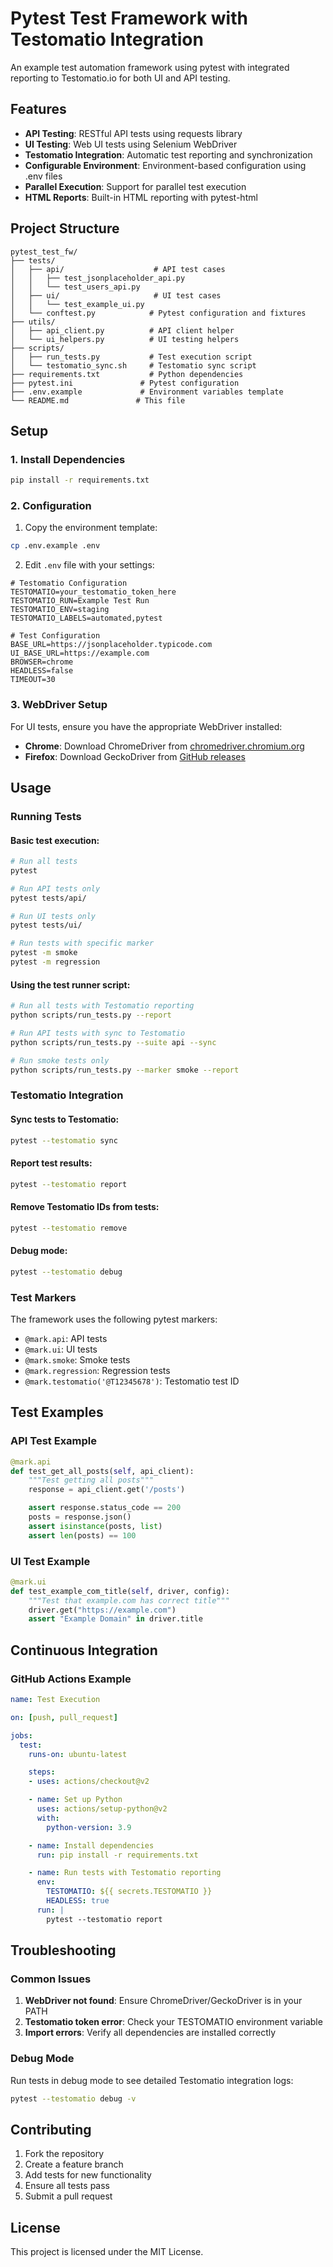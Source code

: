 # Pytest Test Framework with Testomatio Integration

An example test automation framework using pytest with integrated reporting to Testomatio.io for both UI and API testing.

## Features

- **API Testing**: RESTful API tests using requests library
- **UI Testing**: Web UI tests using Selenium WebDriver
- **Testomatio Integration**: Automatic test reporting and synchronization
- **Configurable Environment**: Environment-based configuration using .env files
- **Parallel Execution**: Support for parallel test execution
- **HTML Reports**: Built-in HTML reporting with pytest-html

## Project Structure

```
pytest_test_fw/
├── tests/
│   ├── api/                    # API test cases
│   │   ├── test_jsonplaceholder_api.py
│   │   └── test_users_api.py
│   ├── ui/                     # UI test cases
│   │   └── test_example_ui.py
│   └── conftest.py            # Pytest configuration and fixtures
├── utils/
│   ├── api_client.py          # API client helper
│   └── ui_helpers.py          # UI testing helpers
├── scripts/
│   ├── run_tests.py           # Test execution script
│   └── testomatio_sync.sh     # Testomatio sync script
├── requirements.txt           # Python dependencies
├── pytest.ini               # Pytest configuration
├── .env.example             # Environment variables template
└── README.md               # This file
```

## Setup

### 1. Install Dependencies

```bash
pip install -r requirements.txt
```

### 2. Configuration

1. Copy the environment template:
```bash
cp .env.example .env
```

2. Edit `.env` file with your settings:
```env
# Testomatio Configuration
TESTOMATIO=your_testomatio_token_here
TESTOMATIO_RUN=Example Test Run
TESTOMATIO_ENV=staging
TESTOMATIO_LABELS=automated,pytest

# Test Configuration
BASE_URL=https://jsonplaceholder.typicode.com
UI_BASE_URL=https://example.com
BROWSER=chrome
HEADLESS=false
TIMEOUT=30
```

### 3. WebDriver Setup

For UI tests, ensure you have the appropriate WebDriver installed:

- **Chrome**: Download ChromeDriver from [chromedriver.chromium.org](https://chromedriver.chromium.org/)
- **Firefox**: Download GeckoDriver from [GitHub releases](https://github.com/mozilla/geckodriver/releases)

## Usage

### Running Tests

#### Basic test execution:
```bash
# Run all tests
pytest

# Run API tests only
pytest tests/api/

# Run UI tests only
pytest tests/ui/

# Run tests with specific marker
pytest -m smoke
pytest -m regression
```

#### Using the test runner script:
```bash
# Run all tests with Testomatio reporting
python scripts/run_tests.py --report

# Run API tests with sync to Testomatio
python scripts/run_tests.py --suite api --sync

# Run smoke tests only
python scripts/run_tests.py --marker smoke --report
```

### Testomatio Integration

#### Sync tests to Testomatio:
```bash
pytest --testomatio sync
```

#### Report test results:
```bash
pytest --testomatio report
```

#### Remove Testomatio IDs from tests:
```bash
pytest --testomatio remove
```

#### Debug mode:
```bash
pytest --testomatio debug
```

### Test Markers

The framework uses the following pytest markers:

- `@mark.api`: API tests
- `@mark.ui`: UI tests
- `@mark.smoke`: Smoke tests
- `@mark.regression`: Regression tests
- `@mark.testomatio('@T12345678')`: Testomatio test ID

## Test Examples

### API Test Example

```python
@mark.api
def test_get_all_posts(self, api_client):
    """Test getting all posts"""
    response = api_client.get('/posts')

    assert response.status_code == 200
    posts = response.json()
    assert isinstance(posts, list)
    assert len(posts) == 100
```

### UI Test Example

```python
@mark.ui
def test_example_com_title(self, driver, config):
    """Test that example.com has correct title"""
    driver.get("https://example.com")
    assert "Example Domain" in driver.title
```

## Continuous Integration

### GitHub Actions Example

```yaml
name: Test Execution

on: [push, pull_request]

jobs:
  test:
    runs-on: ubuntu-latest

    steps:
    - uses: actions/checkout@v2

    - name: Set up Python
      uses: actions/setup-python@v2
      with:
        python-version: 3.9

    - name: Install dependencies
      run: pip install -r requirements.txt

    - name: Run tests with Testomatio reporting
      env:
        TESTOMATIO: ${{ secrets.TESTOMATIO }}
        HEADLESS: true
      run: |
        pytest --testomatio report
```

## Troubleshooting

### Common Issues

1. **WebDriver not found**: Ensure ChromeDriver/GeckoDriver is in your PATH
2. **Testomatio token error**: Check your TESTOMATIO environment variable
3. **Import errors**: Verify all dependencies are installed correctly

### Debug Mode

Run tests in debug mode to see detailed Testomatio integration logs:
```bash
pytest --testomatio debug -v
```

## Contributing

1. Fork the repository
2. Create a feature branch
3. Add tests for new functionality
4. Ensure all tests pass
5. Submit a pull request

## License

This project is licensed under the MIT License.